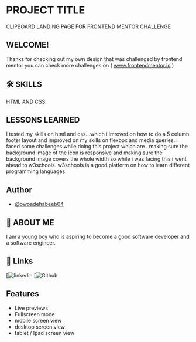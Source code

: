 # PROJECT TITLE

CLIPBOARD LANDING PAGE FOR FRONTEND MENTOR CHALLENGE

## WELCOME!

Thanks for checking out my own design that was challenged by frontend mentor you can check more challenges on ( www.frontendmentor.io )

## 🛠 SKILLS

HTML AND CSS.

## LESSONS LEARNED

I tested my skills on html and css...which i imroved on how to do a 5 column footer layout and improved on my skills on flexbox and media queries.
i faced some challenges while doing this project which are
. making sure the background image of the icon is responsive and making sure the background image covers the whole width
so while i was facing this i went ahead to w3schools.
w3schools is a good platform on how to learn different programming languages

## Author

- [@owoadehabeeb04](https://github.com/owoadehabeeb04)

## 🚀 ABOUT ME 
I am a young boy who is aspiring to become a good software developer and a software engineer.

## 🔗 Links

[![linkedin](https://www.linkedin.com/in/owoade-habeeb-temitope-a747601b0/)
[![Github](https://github.com/owoadehabeeb04)


## Features

- Live previews
- Fullscreen mode
- mobile screen view
- desktop screen view
- tablet / Ipad screen view






